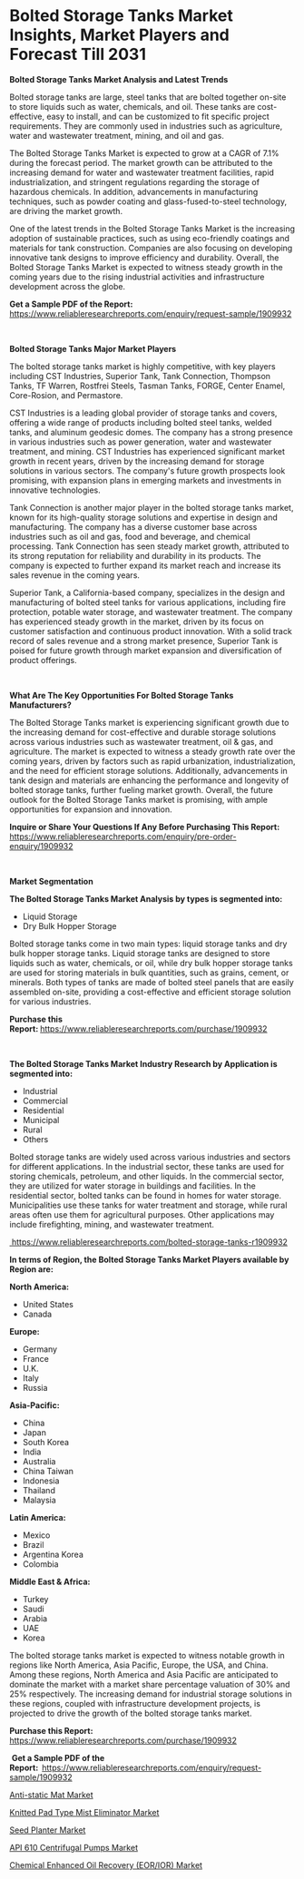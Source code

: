 <p><h1>Bolted Storage Tanks Market Insights, Market Players and Forecast Till 2031</h1></p><p><strong>Bolted Storage Tanks Market Analysis and Latest Trends</strong></p>
<p><p>Bolted storage tanks are large, steel tanks that are bolted together on-site to store liquids such as water, chemicals, and oil. These tanks are cost-effective, easy to install, and can be customized to fit specific project requirements. They are commonly used in industries such as agriculture, water and wastewater treatment, mining, and oil and gas.</p><p>The Bolted Storage Tanks Market is expected to grow at a CAGR of 7.1% during the forecast period. The market growth can be attributed to the increasing demand for water and wastewater treatment facilities, rapid industrialization, and stringent regulations regarding the storage of hazardous chemicals. In addition, advancements in manufacturing techniques, such as powder coating and glass-fused-to-steel technology, are driving the market growth.</p><p>One of the latest trends in the Bolted Storage Tanks Market is the increasing adoption of sustainable practices, such as using eco-friendly coatings and materials for tank construction. Companies are also focusing on developing innovative tank designs to improve efficiency and durability. Overall, the Bolted Storage Tanks Market is expected to witness steady growth in the coming years due to the rising industrial activities and infrastructure development across the globe.</p></p>
<p><strong>Get a Sample PDF of the Report:&nbsp;</strong> <a href="https://www.reliableresearchreports.com/enquiry/request-sample/1909932">https://www.reliableresearchreports.com/enquiry/request-sample/1909932</a></p>
<p>&nbsp;</p>
<p><strong>Bolted Storage Tanks Major Market Players</strong></p>
<p><p>The bolted storage tanks market is highly competitive, with key players including CST Industries, Superior Tank, Tank Connection, Thompson Tanks, TF Warren, Rostfrei Steels, Tasman Tanks, FORGE, Center Enamel, Core-Rosion, and Permastore.</p><p>CST Industries is a leading global provider of storage tanks and covers, offering a wide range of products including bolted steel tanks, welded tanks, and aluminum geodesic domes. The company has a strong presence in various industries such as power generation, water and wastewater treatment, and mining. CST Industries has experienced significant market growth in recent years, driven by the increasing demand for storage solutions in various sectors. The company's future growth prospects look promising, with expansion plans in emerging markets and investments in innovative technologies.</p><p>Tank Connection is another major player in the bolted storage tanks market, known for its high-quality storage solutions and expertise in design and manufacturing. The company has a diverse customer base across industries such as oil and gas, food and beverage, and chemical processing. Tank Connection has seen steady market growth, attributed to its strong reputation for reliability and durability in its products. The company is expected to further expand its market reach and increase its sales revenue in the coming years.</p><p>Superior Tank, a California-based company, specializes in the design and manufacturing of bolted steel tanks for various applications, including fire protection, potable water storage, and wastewater treatment. The company has experienced steady growth in the market, driven by its focus on customer satisfaction and continuous product innovation. With a solid track record of sales revenue and a strong market presence, Superior Tank is poised for future growth through market expansion and diversification of product offerings.</p></p>
<p>&nbsp;</p>
<p><strong>What Are The Key Opportunities For Bolted Storage Tanks Manufacturers?</strong></p>
<p><p>The Bolted Storage Tanks market is experiencing significant growth due to the increasing demand for cost-effective and durable storage solutions across various industries such as wastewater treatment, oil & gas, and agriculture. The market is expected to witness a steady growth rate over the coming years, driven by factors such as rapid urbanization, industrialization, and the need for efficient storage solutions. Additionally, advancements in tank design and materials are enhancing the performance and longevity of bolted storage tanks, further fueling market growth. Overall, the future outlook for the Bolted Storage Tanks market is promising, with ample opportunities for expansion and innovation.</p></p>
<p><strong>Inquire or Share Your Questions If Any Before Purchasing This Report:</strong> <a href="https://www.reliableresearchreports.com/enquiry/pre-order-enquiry/1909932">https://www.reliableresearchreports.com/enquiry/pre-order-enquiry/1909932</a></p>
<p>&nbsp;</p>
<p><strong>Market Segmentation</strong></p>
<p><strong>The Bolted Storage Tanks Market Analysis by types is segmented into:</strong></p>
<p><ul><li>Liquid Storage</li><li>Dry Bulk Hopper Storage</li></ul></p>
<p><p>Bolted storage tanks come in two main types: liquid storage tanks and dry bulk hopper storage tanks. Liquid storage tanks are designed to store liquids such as water, chemicals, or oil, while dry bulk hopper storage tanks are used for storing materials in bulk quantities, such as grains, cement, or minerals. Both types of tanks are made of bolted steel panels that are easily assembled on-site, providing a cost-effective and efficient storage solution for various industries.</p></p>
<p><strong>Purchase this Report:&nbsp;</strong><a href="https://www.reliableresearchreports.com/purchase/1909932">https://www.reliableresearchreports.com/purchase/1909932</a></p>
<p>&nbsp;</p>
<p><strong>The Bolted Storage Tanks Market Industry Research by Application is segmented into:</strong></p>
<p><ul><li>Industrial</li><li>Commercial</li><li>Residential</li><li>Municipal</li><li>Rural</li><li>Others</li></ul></p>
<p><p>Bolted storage tanks are widely used across various industries and sectors for different applications. In the industrial sector, these tanks are used for storing chemicals, petroleum, and other liquids. In the commercial sector, they are utilized for water storage in buildings and facilities. In the residential sector, bolted tanks can be found in homes for water storage. Municipalities use these tanks for water treatment and storage, while rural areas often use them for agricultural purposes. Other applications may include firefighting, mining, and wastewater treatment.</p></p>
<p><a href="https://www.reliableresearchreports.com/bolted-storage-tanks-r1909932">&nbsp;https://www.reliableresearchreports.com/bolted-storage-tanks-r1909932</a></p>
<p><strong>In terms of Region, the Bolted Storage Tanks Market Players available by Region are:</strong></p>
<p>
    <p> <strong> North America: </strong>
        <ul>
            <li>United States</li>
            <li>Canada</li>
        </ul>
        </p> 
    <p> <strong> Europe: </strong>
        <ul>
            <li>Germany</li>
            <li>France</li>
            <li>U.K.</li>
            <li>Italy</li>
            <li>Russia</li>
        </ul>
        </p> 
    <p> <strong> Asia-Pacific: </strong>
        <ul>
            <li>China</li>
            <li>Japan</li>
            <li>South Korea</li>
            <li>India</li>
            <li>Australia</li>
            <li>China Taiwan</li>
            <li>Indonesia</li>
            <li>Thailand</li>
            <li>Malaysia</li>
        </ul>
        </p> 
    <p> <strong> Latin America: </strong>
        <ul>
            <li>Mexico</li>
            <li>Brazil</li>
            <li>Argentina Korea</li>
            <li>Colombia</li>
        </ul>
        </p> 
    <p> <strong> Middle East & Africa: </strong>
        <ul>
            <li>Turkey</li>
            <li>Saudi</li>
            <li>Arabia</li>
            <li>UAE</li>
            <li>Korea</li>
        </ul>
    </p>
    </p>
<p><p>The bolted storage tanks market is expected to witness notable growth in regions like North America, Asia Pacific, Europe, the USA, and China. Among these regions, North America and Asia Pacific are anticipated to dominate the market with a market share percentage valuation of 30% and 25% respectively. The increasing demand for industrial storage solutions in these regions, coupled with infrastructure development projects, is projected to drive the growth of the bolted storage tanks market.</p></p>
<p><strong>Purchase this Report: </strong><a href="https://www.reliableresearchreports.com/purchase/1909932">https://www.reliableresearchreports.com/purchase/1909932</a></p>
<p>&nbsp;<strong>Get a Sample PDF of the Report:&nbsp;&nbsp;</strong><a href="https://www.reliableresearchreports.com/enquiry/request-sample/1909932">https://www.reliableresearchreports.com/enquiry/request-sample/1909932</a></p>
<p><strong></strong></p>
<p><p><a href="https://medium.com/@emily.sutherland4534/anti-static-mat-market-share-size-trends-industry-analysis-report-by-application-commercial-f44989c8b8be">Anti-static Mat Market</a></p><p><a href="https://issuu.com/reportprime-2/docs/knitted-pad-type-mist-eliminator-market-size-2030.">Knitted Pad Type Mist Eliminator Market</a></p><p><a href="https://github.com/edaunhshhs/Market-Research-Report-List-1/blob/main/seed-planter-market.md">Seed Planter Market</a></p><p><a href="https://github.com/carolinehamilton5656/Market-Research-Report-List-1/blob/main/api-610-centrifugal-pumps-market.md">API 610 Centrifugal Pumps Market</a></p><p><a href="https://medium.com/@joseph.baker466547/global-chemical-enhanced-oil-recovery-eor-ior-market-focus-on-application-end-use-industry-09560e7ce39e">Chemical Enhanced Oil Recovery (EOR/IOR) Market</a></p></p>
